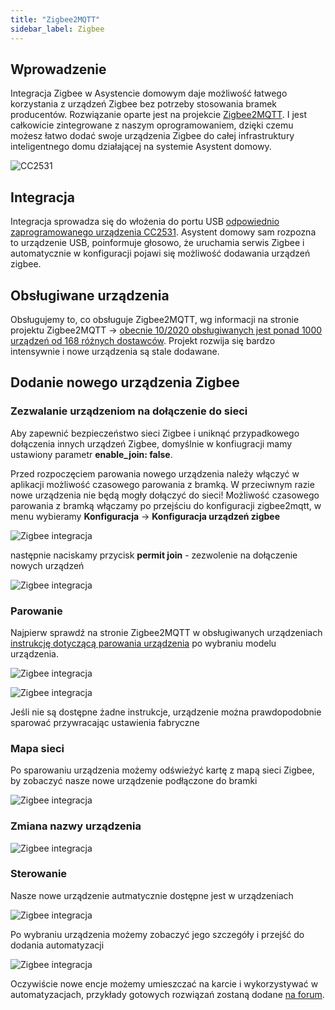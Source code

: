 ```yaml
---
title: "Zigbee2MQTT"
sidebar_label: Zigbee
---
```


## Wprowadzenie


Integracja Zigbee w Asystencie domowym daje możliwość łatwego korzystania z urządzeń Zigbee bez potrzeby stosowania bramek producentów. Rozwiązanie oparte jest na projekcie [Zigbee2MQTT](https://www.zigbee2mqtt.io/). I jest całkowicie zintegrowane z naszym oprogramowaniem, dzięki czemu możesz łatwo dodać swoje urządzenia Zigbee do całej infrastruktury inteligentnego domu działającej na systemie Asystent domowy.

![CC2531](/img/en/frontend/ais_zigbee_web_app2.png)

## Integracja

Integracja sprowadza się do włożenia do portu USB  [odpowiednio zaprogramowanego urządzenia CC2531](/docs/ais_zigbee_index). Asystent domowy sam rozpozna to urządzenie USB, poinformuje głosowo, że uruchamia serwis Zigbee i automatycznie w konfiguracji pojawi się możliwość dodawania urządzeń zigbee.

## Obsługiwane urządzenia

Obsługujemy to, co obsługuje Zigbee2MQTT, wg informacji na stronie projektu Zigbee2MQTT -> [obecnie 10/2020 obsługiwanych jest ponad 1000 urządzeń od 168 różnych dostawców](https://www.zigbee2mqtt.io/information/supported_devices.html). Projekt rozwija się bardzo intensywnie i nowe urządzenia są stale dodawane.

## Dodanie nowego urządzenia Zigbee

### Zezwalanie urządzeniom na dołączenie do sieci

Aby zapewnić bezpieczeństwo sieci Zigbee i uniknąć przypadkowego dołączenia innych urządzeń Zigbee, domyślnie w konfiugracji mamy ustawiony parametr **enable_join: false**.

Przed rozpoczęciem parowania nowego urządzenia należy włączyć w aplikacji możliwość czasowego parowania z bramką. W przeciwnym razie nowe urządzenia nie będą mogły dołączyć do sieci!
Możliwość czasowego parowania z bramką włączamy po przejściu do konfiguracji zigbee2mqtt, w menu wybieramy **Konfiguracja** -> **Konfiguracja urządzeń zigbee** 

![Zigbee integracja](/img/en/frontend/zigbee2mqtt_ais_dom_1.png)
 
następnie naciskamy przycisk **permit join** - zezwolenie na dołączenie nowych urządzeń
 

![Zigbee integracja](/img/en/bramka/zigbee_integration_enable_join.png)

### Parowanie

Najpierw sprawdź na stronie Zigbee2MQTT w obsługiwanych urządzeniach [instrukcję dotyczącą parowania urządzenia](https://www.zigbee2mqtt.io/information/supported_devices.html) po wybraniu modelu urządzenia.

![Zigbee integracja](/img/en/bramka/zigbee_integration_pair.png)

![Zigbee integracja](/img/en/bramka/zigbee_integration_pair2.png)

Jeśli nie są dostępne żadne instrukcje, urządzenie można prawdopodobnie sparować przywracając ustawienia fabryczne

### Mapa sieci

Po sparowaniu urządzenia możemy odświeżyć kartę z mapą sieci Zigbee, by zobaczyć nasze nowe urządzenie podłączone do bramki

![Zigbee integracja](/img/en/bramka/zigbee_integration_pair_device_map.png)


### Zmiana nazwy urządzenia

![Zigbee integracja](/img/en/bramka/zigbee_integration_change_name.png)


### Sterowanie

Nasze nowe urządzenie autmatycznie dostępne jest w urządzeniach

![Zigbee integracja](/img/en/bramka/zigbee_integration_new_device.png)

Po wybraniu urządzenia możemy zobaczyć jego szczegóły i przejść do dodania automatyzacji

![Zigbee integracja](/img/en/bramka/zigbee_integration_new_device_info.png)


Oczywiście nowe encje możemy umieszczać na karcie i wykorzystywać w automatyzacjach, przykłady gotowych rozwiązań zostaną dodane [na forum](https://ai-speaker.discourse.group/).
